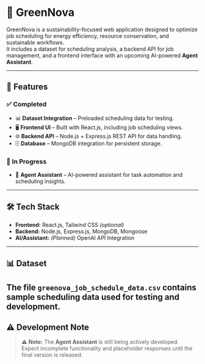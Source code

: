 # 🌱 GreenNova

GreenNova is a sustainability-focused web application designed to optimize job scheduling for energy efficiency, resource conservation, and sustainable workflows.  
It includes a dataset for scheduling analysis, a backend API for job management, and a frontend interface with an upcoming AI-powered **Agent Assistant**.


---

## 🚀 Features

### ✅ Completed
- 📊 **Dataset Integration** – Preloaded scheduling data for testing.
- 🖥 **Frontend UI** – Built with React.js, including job scheduling views.
- 🌐 **Backend API** – Node.js + Express.js REST API for data handling.
- 🗄 **Database** – MongoDB integration for persistent storage.

### 🔄 In Progress
- 🤖 **Agent Assistant** – AI-powered assistant for task automation and scheduling insights.

---
## 🛠 Tech Stack

- **Frontend:** React.js, Tailwind CSS *(optional)*
- **Backend:** Node.js, Express.js, MongoDB, Mongoose
- **AI/Assistant:** *(Planned)* OpenAI API Integration
---
## 📊 Dataset

The file **`greenova_job_schedule_data.csv`** contains sample scheduling data used for testing and development.
---

## ⚠ Development Note
> ⚠ **Note:** The **Agent Assistant** is still being actively developed.  
> Expect incomplete functionality and placeholder responses until the final version is released.
